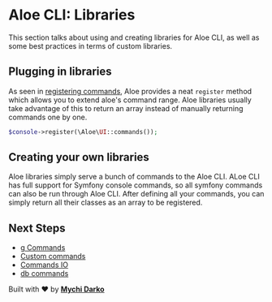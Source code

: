 # Aloe CLI: Libraries

This section talks about using and creating libraries for Aloe CLI, as well as some best practices in terms of custom libraries.

## Plugging in libraries

As seen in [registering commands](aloe-cli/v/1.0/commands/custom?id=registering-commands), Aloe provides a neat `register` method which allows you to extend aloe's command range. Aloe libraries usually take advantage of this to return an array instead of manually returning commands one by one.

```php
$console->register(\Aloe\UI::commands());
```

## Creating your own libraries

Aloe libraries simply serve a bunch of commands to the Aloe CLI. ALoe CLI has full support for Symfony console commands, so all symfony commands can also be run through Aloe CLI. After defining all your commands, you can simply return all their classes as an array to be registered.

## Next Steps

- [g Commands](/aloe-cli/v/1.0/commands/g-commands)
- [Custom commands](/aloe-cli/v/1.0/commands/custom)
- [Commands IO](/aloe-cli/v/1.0/commands/io)
- [db commands](/aloe-cli/v/1.0/db-commands)

Built with ❤ by [**Mychi Darko**](//mychi.netlify.app)
